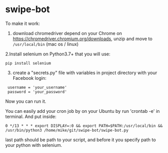 # swipe-bot

To make it work:
1. download chromedriver depend on your Chrome on https://chromedriver.chromium.org/downloads, unzip and move to `/usr/local/bin` (mac os / linux)

2.Install selenium on Python3.7+ that you will use:
``` 
pip install selenium
```
3. create a "secrets.py" file with variables in project directory with your Facebook login:
``` 
 username = 'your_username'
 password = 'your_password'
```
Now you can run it.



You can easily add your cron job by on your Ubuntu by run 'crontab -e' in terminal. 
And put inside:
```
0 */13 * * * export DISPLAY=:0 && export PATH=$PATH:/usr/local/bin && /usr/bin/python3 /home/mike/git/swipe-bot/swipe-bot.py
```
last path should be path to your script, and before it you specify path to your python with selenium. 
